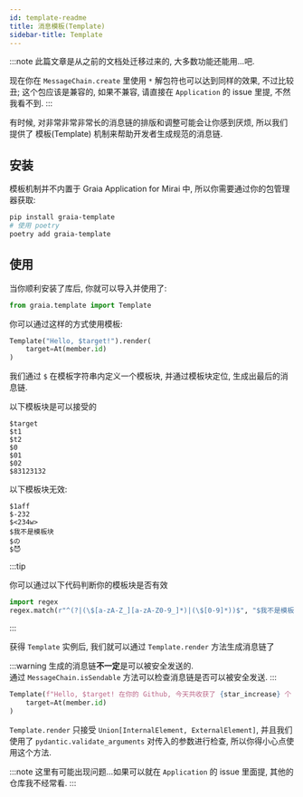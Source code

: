 ```yaml
---
id: template-readme
title: 消息模板(Template)
sidebar-title: Template
---
```


:::note
此篇文章是从之前的文档处迁移过来的, 大多数功能还能用...吧.

现在你在 `MessageChain.create` 里使用 `*` 解包符也可以达到同样的效果, 不过比较丑;
这个包应该是兼容的, 如果不兼容, 请直接在 `Application` 的 issue 里提, 不然我看不到.
:::

有时候, 对非常非常非常长的消息链的排版和调整可能会让你感到厌烦,
所以我们提供了 模板(Template) 机制来帮助开发者生成规范的消息链.

## 安装
模板机制并不内置于 Graia Application for Mirai 中,
所以你需要通过你的包管理器获取:

``` bash
pip install graia-template
# 使用 poetry
poetry add graia-template
```

## 使用
当你顺利安装了库后, 你就可以导入并使用了:

``` python
from graia.template import Template
```

你可以通过这样的方式使用模板:

``` python
Template("Hello, $target!").render(
    target=At(member.id)
)
```

我们通过 `$` 在模板字符串内定义一个模板块, 并通过模板块定位, 生成出最后的消息链.

以下模板块是可以接受的
```
$target
$t1
$t2
$0
$01
$02
$83123132
```

以下模板块无效:
```
$1aff
$-232
$<234w>
$我不是模板块
$の
$😈
```

:::tip

你可以通过以下代码判断你的模板块是否有效

``` python
import regex
regex.match(r"^(?|(\$[a-zA-Z_][a-zA-Z0-9_]*)|(\$[0-9]*))$", "$我不是模板块")
```

:::

获得 `Template` 实例后, 我们就可以通过 `Template.render` 方法生成消息链了

:::warning
生成的消息链**不一定**是可以被安全发送的.  
通过 `MessageChain.isSendable` 方法可以检查消息链是否可以被安全发送.
:::

``` python
Template(f"Hello, $target! 在你的 Github, 今天共收获了 {star_increase} 个 star, Congratulations!").render(
    target=At(member.id)
)
```

`Template.render` 只接受 `Union[InternalElement, ExternalElement]`,
并且我们使用了 `pydantic.validate_arguments` 对传入的参数进行检查,
所以你得小心点使用这个方法.

:::note
这里有可能出现问题...如果可以就在 `Application` 的 issue 里面提, 其他的仓库我不经常看.
:::
